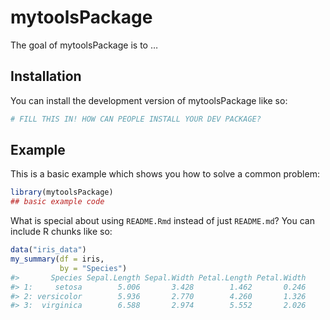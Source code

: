 
<!-- README.md is generated from README.Rmd. Please edit that file -->

# mytoolsPackage

<!-- badges: start -->
<!-- badges: end -->

The goal of mytoolsPackage is to …

## Installation

You can install the development version of mytoolsPackage like so:

``` r
# FILL THIS IN! HOW CAN PEOPLE INSTALL YOUR DEV PACKAGE?
```

## Example

This is a basic example which shows you how to solve a common problem:

``` r
library(mytoolsPackage)
## basic example code
```

What is special about using `README.Rmd` instead of just `README.md`?
You can include R chunks like so:

``` r
data("iris_data")
my_summary(df = iris,
           by = "Species")
#>       Species Sepal.Length Sepal.Width Petal.Length Petal.Width
#> 1:     setosa        5.006       3.428        1.462       0.246
#> 2: versicolor        5.936       2.770        4.260       1.326
#> 3:  virginica        6.588       2.974        5.552       2.026
```
